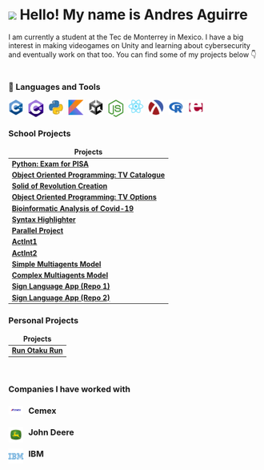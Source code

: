 <h1> <img src="https://slackmojis.com/emojis/61115-hello-world/download" width="45"/> Hello! My name is Andres Aguirre </h1>

I am currently a student at the Tec de Monterrey in Mexico. I have a big interest in making videogames on Unity and learning about cybersecurity and eventually work on that too. You can find some of my projects below 👇  
<br />

### 🧰 Languages and Tools

<img align="left" alt="C++" width="30px" style="padding-right:10px;" src="GitHub Icons/c++-icon.png"/>
<img align="left" alt="C#" width="30px" style="padding-right:10px;" src="GitHub Icons/csharp-icon.png" />
<img align="left" alt="Python" width="30px" style="padding-right:10px;" src="GitHub Icons/python-icon.png" />
<img align="left" alt="Kotlin" width="30px" style="padding-right:10px;" src="GitHub Icons/kotlin-icon.png" />
<img align="left" alt="Unity" width="30px" style="padding-right:10px;" src="GitHub Icons/unity-icon.png" />
<img align="left" alt="NodeJS" width="30px" style="padding-right:10px;" src="GitHub Icons/nodejs-icon.png" />
<img align="left" alt="React" width="30px" style="padding-right:10px;" src="GitHub Icons/react-icon.png" />
<img align="left" alt="Racket" width="30px" style="padding-right:10px;" src="GitHub Icons/racket-icon.png" />
<img align="left" alt="R" width="30px" style="padding-right:10px;" src="GitHub Icons/r-icon.png" />
<img align="left" alt="Erlang" width="30px" style="padding-right:10px;" src="GitHub Icons/erlang-icon.png" />
<br />
<br />


<h3>School Projects</h3>

<table>
  <thead align="center">
    <tr border: none;>
      <td><b>Projects</b></td>
    </tr>
  </thead>
  <tbody>
    <tr>
      <td><a href="https://github.com/AndresA6180/examen-pisa"><b>Python: Exam for PISA</b></a></td>
    </tr>
	  <tr>
      <td><a href="https://github.com/AndresA6180/catalogo-tv"><b>Object Oriented Programming: TV Catalogue</b></a></td>
    </tr>
    <tr>
      <td><a href="https://github.com/AndresA6180/solido-de-revolucion"><b>Solid of Revolution Creation</b></a></td>
    </tr>
    <tr>
      <td><a href="https://github.com/AndresA6180/opciones-tv"><b>Object Oriented Programming: TV Options</b></a></td>
    </tr>
    <tr>
      <td><a href="https://github.com/AndresA6180/analisis-covid"><b>Bioinformatic Analysis of Covid-19</b></a></td>
    </tr>
    <tr>
      <td><a href="https://github.com/AndresA6180/resaltador-de-sintaxis"><b>Syntax Highlighter</b></a></td>
    </tr>
    <tr>
      <td><a href="https://github.com/AndresA6180/proyecto-paralelo"><b>Parallel Project</b></a></td>
    </tr>
    <tr>
      <td><a href="https://github.com/Daniel-Ev-Esc/ActInt1"><b>ActInt1</b></a></td>
    </tr>
    <tr>
      <td><a href="https://github.com/4lb3rt0r/ActInt2"><b>ActInt2</b></a></td>
    </tr>
    <tr>
      <td><a href="https://github.com/RodrigoGalvan/MAS_CG_Actividad_Integradora"><b>Simple Multiagents Model</b></a></td>
    </tr>
    <tr>
      <td><a href="https://github.com/RodrigoGalvan/MAS_CG_Reto"><b>Complex Multiagents Model</b></a></td>
    </tr>
    <tr>
      <td><a href="https://github.com/AndresA6180/RetoJohnDeere"><b>Sign Language App (Repo 1)</b></a></td>
    </tr>
    <tr>
      <td><a href="https://github.com/RodrigoGalvan/JohnDeereAppLSM.git"><b>Sign Language App (Repo 2)</b></a></td>
    </tr>
  </tbody>
</table>

<h3>Personal Projects</h3>

<table>
  <thead align="center">
    <tr border: none;>
      <td><b>Projects</b></td>
    </tr>
  </thead>
  <tbody>
    <tr>
      <td><a href="https://github.com/Gifly/Run-Otaku-Run"><b>Run Otaku Run</b></a></td>
    </tr>
  </tbody>
</table>
<br />

### Companies I have worked with

<h3> <img align="left" alt="Cemex" width="30px" style="padding-right:10px;" src="GitHub Icons/cemex-icons.jpg"/> Cemex </h3>
<h3> <img align="left" alt="John Deere" width="30px" style="padding-right:10px;" src="GitHub Icons/johndeere-icon.png" /> John Deere </h3>
<h3> <img align="left" alt="IBM" width="30px" style="padding-right:10px;" src="GitHub Icons/ibm-icons.png" /> IBM </h3>
